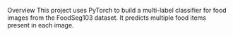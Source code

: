 Overview
This project uses PyTorch to build a multi-label classifier for food images from the FoodSeg103 dataset. It predicts multiple food items present in each image.
